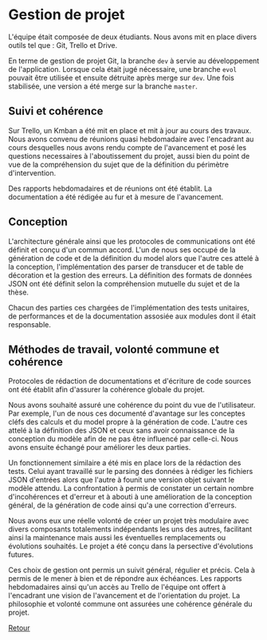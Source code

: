 # Gestion de projet

L'équipe était composée de deux étudiants. Nous avons mit en place divers outils tel que : Git, Trello et Drive.

En terme de gestion de projet Git, la branche `dev` à servie au développement de l'application. 
Lorsque cela était jugé nécessaire, une branche `evol` pouvait être utilisée et ensuite détruite après merge sur `dev`. 
Une fois stabilisée, une version a été merge sur la branche `master`.  


## Suivi et cohérence

Sur Trello, un Kmban a été mit en place et mit à jour au cours des travaux. Nous avons convenu de réunions 
quasi hebdomadaire avec l'encadrant au cours desquelles nous avons rendu compte de l'avancement et posé les
questions necessaires à l'aboutissement du projet, aussi bien du point de vue de la compréhension du sujet
que de la définition du périmètre d'intervention. 

Des rapports hebdomadaires et de réunions ont été établit. La documentation a été rédigée au fur et à mesure de l'avancement.


## Conception

L'architecture générale ainsi que les protocoles de communications ont été définit et conçu d'un commun accord.
L'un de nous ses occupé de la génération de code et de la définition du model alors que l'autre ces attelé 
à la conception, l'implémentation des parser de transducer et de table de décoration et la gestion des erreurs.
La définition des formats de données JSON ont été définit selon la compréhension mutuelle du sujet et de la thèse.

Chacun des parties ces chargées de l'implémentation des tests unitaires, de performances et de la documentation assosiée aux modules
dont il était responsable.


## Méthodes de travail, volonté commune et cohérence

Protocoles de rédaction de documentations et d'écriture de code sources ont été établit afin d'assurer la
cohérence globale du projet.

Nous avons souhaité assuré une cohérence du point du vue de l'utilisateur. Par exemple, l'un de nous ces documenté d'avantage sur
les conceptes cléfs des calculs et du model propre à la génération de code. L'autre ces attelé à la définition des JSON et ceux
sans avoir connaissance de la conception du modèle afin de ne pas être influencé par celle-ci. Nous avons ensuite
échangé pour améliorer les deux parties.

Un fonctionnement similaire a été mis en place lors de la rédaction des tests. Celui ayant travaillé sur le parsing des données
à rédiger les fichiers JSON d'entrées alors que l'autre à founit une version objet suivant le modèle attendu. 
La confrontation à permis de constater un certain nombre d'incohérences et d'erreur et à abouti à une amélioration de la 
conception général, de la génération de code ainsi qu'a une correction d'erreurs. 

Nous avons eux une réelle volonté de créer un projet très modulaire avec divers composants totalements indépendants les uns des autres,
facilitant ainsi la maintenance mais aussi les éventuelles remplacements ou évolutions souhaités. Le projet 
a été conçu dans la persective d'évolutions futures.



Ces choix de gestion ont permis un suivit général, régulier et précis. Cela à permis de le mener à bien et de répondre aux
échéances. Les rapports hebdomadaires ainsi qu'un accès au Trello de l'équipe ont offert à l'encadrant une vision de l'avancement
et de l'orientation du projet. La philosophie et volonté commune ont assurées une cohérence générale du projet.

[Retour](../README.md)